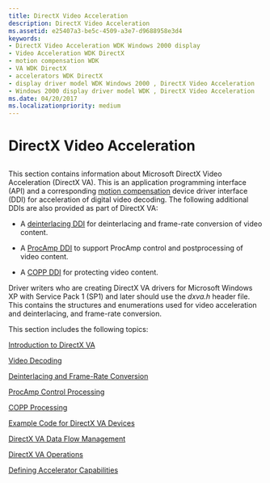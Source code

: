 ```yaml
---
title: DirectX Video Acceleration
description: DirectX Video Acceleration
ms.assetid: e25407a3-be5c-4509-a3e7-d9688958e3d4
keywords:
- DirectX Video Acceleration WDK Windows 2000 display
- Video Acceleration WDK DirectX
- motion compensation WDK
- VA WDK DirectX
- accelerators WDK DirectX
- display driver model WDK Windows 2000 , DirectX Video Acceleration
- Windows 2000 display driver model WDK , DirectX Video Acceleration
ms.date: 04/20/2017
ms.localizationpriority: medium
---
```


# DirectX Video Acceleration


## <span id="ddk_directx_video_acceleration_gg"></span><span id="DDK_DIRECTX_VIDEO_ACCELERATION_GG"></span>


This section contains information about Microsoft DirectX Video Acceleration (DirectX VA). This is an application programming interface (API) and a corresponding [motion compensation](motion-compensation.md) device driver interface (DDI) for acceleration of digital video decoding. The following additional DDIs are also provided as part of DirectX VA:

-   A [deinterlacing DDI](./deinterlace-ddi.md) for deinterlacing and frame-rate conversion of video content.

-   A [ProcAmp DDI](./procamp-control-ddi.md) to support ProcAmp control and postprocessing of video content.

-   A [COPP DDI](sample-functions-for-copp.md) for protecting video content.

Driver writers who are creating DirectX VA drivers for Microsoft Windows XP with Service Pack 1 (SP1) and later should use the *dxva.h* header file. This contains the structures and enumerations used for video acceleration and deinterlacing, and frame-rate conversion.

This section includes the following topics:

[Introduction to DirectX VA](introduction-to-directx-va.md)

[Video Decoding](video-decoding.md)

[Deinterlacing and Frame-Rate Conversion](deinterlacing-and-frame-rate-conversion.md)

[ProcAmp Control Processing](procamp-control-processing.md)

[COPP Processing](copp-processing.md)

[Example Code for DirectX VA Devices](example-code-for-directx-va-devices.md)

[DirectX VA Data Flow Management](directx-va-data-flow-management.md)

[DirectX VA Operations](directx-va-operations.md)

[Defining Accelerator Capabilities](defining-accelerator-capabilities.md)